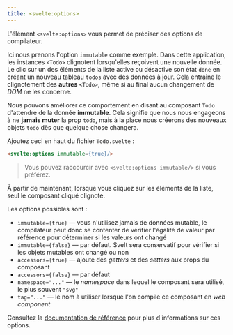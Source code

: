 ```yaml
---
title: <svelte:options>
---
```


L'élément `<svelte:options>` vous permet de préciser des options de compilateur.

Ici nous prenons l'option `immutable` comme exemple. Dans cette application, les instances `<Todo>` clignotent lorsqu'elles reçoivent une nouvelle donnée. Le clic sur un des éléments de la liste active ou désactive son état `done` en créant un nouveau tableau `todos` avec des données à jour. Cela entraîne le clignotement des **autres** `<Todo>`, même si au final aucun changement de <span class="vo">_DOM_</span> ne les concerne.

Nous pouvons améliorer ce comportement en disant au composant `Todo` d'attendre de la donnée **immutable**. Cela signifie que nous nous engageons à ne **jamais muter** la prop `todo`, mais à la place nous créerons des nouveaux objets `todo` dès que quelque chose changera.

Ajoutez ceci en haut du fichier `Todo.svelte` :

```html
<svelte:options immutable={true}/>
```

> Vous pouvez raccourcir avec `<svelte:options immutable/>` si vous préférez.

À partir de maintenant, lorsque vous cliquez sur les éléments de la liste, seul le composant cliqué clignote.

Les options possibles sont :

* `immutable={true}` — vous n'utilisez jamais de données mutable, le compilateur peut donc se contenter de vérifier l'égalité de valeur par référence pour déterminer si les valeurs ont changé
* `immutable={false}` — par défaut. Svelt sera conservatif pour vérifier si les objets mutables ont changé ou non
* `accessors={true}` — ajoute des <span class="vo">_getters_</span> et des <span class="vo">_setters_</span> aux props du composant
* `accessors={false}` — par défaut
* `namespace="..."` — le <span class="vo">_namespace_</span> dans lequel le composant sera utilisé, le plus souvent `"svg"`
* `tag="..."` — le nom à utiliser lorsque l'on compile ce composant en <span class="vo">_web component_</span>

Consultez la [documentation de référence](/docs) pour plus d'informations sur ces options.
